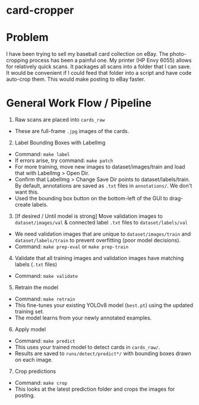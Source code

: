 # card-cropper
# Problem
I have been trying to sell my baseball card collection on eBay. The photo-cropping process has been a painful one.
My printer (HP Envy 6055) allows for relatively quick scans. It packages all scans into a folder that I can save.
It would be convenient if I could feed that folder into a script and have code auto-crop them. This would make posting to eBay faster.

# General Work Flow / Pipeline
1. Raw scans are placed into `cards_raw`
* These are full-frame `.jpg` images of the cards.

2. Label Bounding Boxes with LabelImg
* Command: `make label`
* If errors arise, try command: `make patch`
* For more training, move new images to dataset/images/train and load that with LabelImg > Open Dir.
* Confirm that LabelImg > Change Save Dir points to dataset/labels/train. By default, annotations are saved as `.txt` files in `annotations/`. We don't want this.
* Used the bounding box button on the bottom-left of the GUI to drag-create labels.

3. [If desired / Until model is strong] Move validation images to `dataset/images/val` & connected label `.txt` files to `dataset/labels/val`
* We need validation images that are unique to `dataset/images/train` and `dataset/labels/train` to prevent overfitting (poor model decisions).
* Command: `make prep-eval` or `make prep-train`

4. Validate that all training images and validation images have matching labels (`.txt` files)
* Command: `make validate`

5. Retrain the model
* Command: `make retrain`
* This fine-tunes your existing YOLOv8 model (`best.pt`) using the updated training set.
* The model learns from your newly annotated examples.

6. Apply model
* Command: `make predict`
* This uses your trained model to detect cards in `cards_raw/`.
* Results are saved to `runs/detect/predict*/` with bounding boxes drawn on each image.

7. Crop predictions
* Command: `make crop`
* This looks at the latest prediction folder and crops the images for posting.